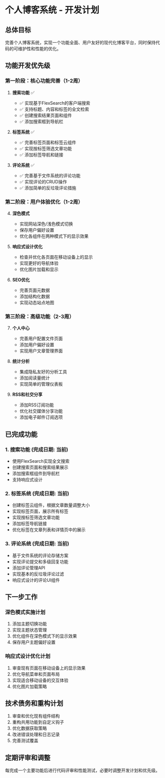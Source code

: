 # 个人博客系统 - 开发计划

## 总体目标

完善个人博客系统，实现一个功能全面、用户友好的现代化博客平台，同时保持代码的可维护性和性能的优化。

## 功能开发优先级

### 第一阶段：核心功能完善（1-2周）

1. **搜索功能** ✅
   - ✅ 实现基于FlexSearch的客户端搜索
   - ✅ 支持标题、内容和标签的全文检索
   - ✅ 创建搜索结果页面和组件
   - ✅ 添加搜索框到导航栏

2. **标签系统** ✅
   - ✅ 完善标签页面和标签云组件
   - ✅ 实现按标签筛选文章功能
   - ✅ 添加标签导航和链接

3. **评论系统** ✅
   - ✅ 完善基于文件系统的评论功能
   - ✅ 实现评论的CRUD操作
   - ✅ 添加简单的反垃圾评论措施

### 第二阶段：用户体验优化（1-2周）

4. **深色模式**
   - 实现网站深色/浅色模式切换
   - 保存用户偏好设置
   - 优化各组件在两种模式下的显示效果

5. **响应式设计优化**
   - 检查并优化各页面在移动设备上的显示
   - 实现更好的导航体验
   - 优化图片加载和显示

6. **SEO优化**
   - 完善页面元数据
   - 添加结构化数据
   - 实现动态站点地图

### 第三阶段：高级功能（2-3周）

7. **个人中心**
   - 完善用户配置文件页面
   - 添加用户偏好设置
   - 实现用户文章管理界面

8. **统计分析**
   - 集成隐私友好的分析工具
   - 添加阅读量统计
   - 实现简单的管理仪表板

9. **RSS和社交分享**
   - 添加RSS订阅功能
   - 优化社交媒体分享功能
   - 添加电子邮件订阅选项

## 已完成功能

### 1. 搜索功能 (完成日期: 当前)
- 使用FlexSearch实现全文搜索
- 创建搜索页面和搜索结果展示
- 添加搜索框组件到导航栏
- 支持响应式设计

### 2. 标签系统 (完成日期: 当前)
- 创建标签云组件，根据文章数量调整大小
- 实现标签页面，展示所有标签
- 实现按标签筛选文章功能
- 添加标签导航链接
- 优化标签在文章列表和详情页中的展示

### 3. 评论系统 (完成日期: 当前)
- 基于文件系统的评论存储方案
- 实现评论提交和多级回复功能
- 添加评论管理API
- 实现基本的反垃圾评论过滤
- 响应式设计的评论UI组件

## 下一步工作

### 深色模式实施计划

1. 添加主题切换功能
2. 实现主题状态管理
3. 优化组件在深色模式下的显示效果
4. 保存用户主题偏好设置

### 响应式设计优化计划

1. 审查现有页面在移动设备上的显示效果
2. 优化导航菜单和页面布局
3. 实现适合移动设备的交互体验
4. 优化图片加载策略

## 技术债务和重构计划

1. 审查和优化现有组件结构
2. 重构共用功能到自定义钩子
3. 优化数据获取策略
4. 改进错误处理和日志记录
5. 完善测试覆盖

## 定期评审和调整

每完成一个主要功能后进行代码评审和性能测试，必要时调整开发计划和优先级。 